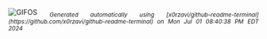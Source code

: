 <div align="justify">
<picture>
    <source media="(prefers-color-scheme: dark)" srcset="https://i.ibb.co/KGbkcr9/output-gif.gif">
    <source media="(prefers-color-scheme: light)" srcset="https://i.ibb.co/KGbkcr9/output-gif.gif">
    <img alt="GIFOS" src="https://i.ibb.co/KGbkcr9/output-gif.gif">
</picture>
<sub><i>Generated automatically using [x0rzavi/github-readme-terminal](https://github.com/x0rzavi/github-readme-terminal) on Mon Jul 01 08:40:38 PM EDT 2024</i></sub>
</div>

<!--  -->